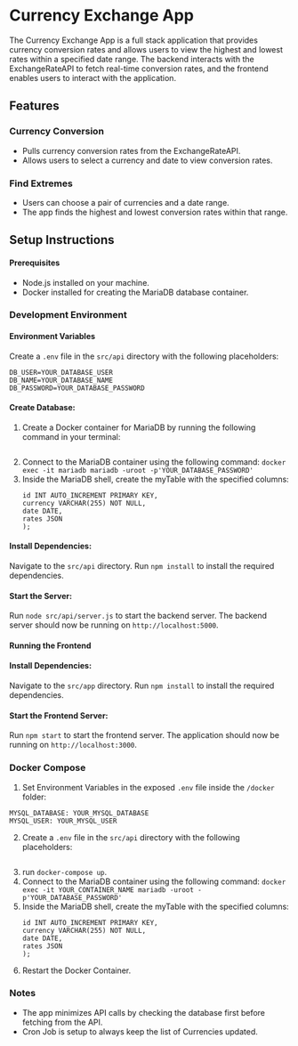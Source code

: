 # Currency Exchange App

The Currency Exchange App is a full stack application that provides currency conversion rates and allows users to view the highest and lowest rates within a specified date range. The backend interacts with the ExchangeRateAPI to fetch real-time conversion rates, and the frontend enables users to interact with the application.

## Features

### Currency Conversion
- Pulls currency conversion rates from the ExchangeRateAPI.
- Allows users to select a currency and date to view conversion rates.

### Find Extremes
- Users can choose a pair of currencies and a date range.
- The app finds the highest and lowest conversion rates within that range.

## Setup Instructions

#### Prerequisites
- Node.js installed on your machine.
- Docker installed for creating the MariaDB database container.

### Development Environment

#### Environment Variables
Create a `.env` file in the `src/api` directory with the following placeholders:
```ER_API_KEY=YOUR_EXCHANGE_RATE_API_KEY
DB_USER=YOUR_DATABASE_USER
DB_NAME=YOUR_DATABASE_NAME
DB_PASSWORD=YOUR_DATABASE_PASSWORD
```

#### Create Database:
1. Create a Docker container for MariaDB by running the following command in your terminal:
    ```docker run --name mariadb -e MYSQL_ROOT_PASSWORD=YOUR_DATABASE_PASSWORD -e MYSQL_DATABASE=YOUR_DATABASE_NAME -e MYSQL_USER=YOUR_DATABASE_USER -p 3306:3306 -d mariadb
    ```
2. Connect to the MariaDB container using the following command:
    `docker exec -it mariadb mariadb -uroot -p'YOUR_DATABASE_PASSWORD'`
3. Inside the MariaDB shell, create the myTable with the specified columns:
    ```CREATE TABLE myTable (
    id INT AUTO_INCREMENT PRIMARY KEY,
    currency VARCHAR(255) NOT NULL,
    date DATE,
    rates JSON
    );
    ```

#### Install Dependencies:
Navigate to the `src/api` directory. Run `npm install` to install the required dependencies.

#### Start the Server:
Run `node src/api/server.js` to start the backend server. The backend server should now be running on `http://localhost:5000`.

#### Running the Frontend

#### Install Dependencies:
Navigate to the `src/app` directory. Run `npm install` to install the required dependencies.

#### Start the Frontend Server:
Run `npm start` to start the frontend server. The application should now be running on `http://localhost:3000`.

### Docker Compose

1. Set Environment Variables in the exposed `.env` file inside the `/docker` folder: 
```MYSQL_ROOT_PASSWORD: YOUR_MYSQL_PASSWORD
MYSQL_DATABASE: YOUR_MYSQL_DATABASE
MYSQL_USER: YOUR_MYSQL_USER
```
2. Create a `.env` file in the `src/api` directory with the following placeholders:
```ER_API_KEY=YOUR_EXCHANGE_RATE_API_KEY
```

3. run ```docker-compose up```.
4. Connect to the MariaDB container using the following command:
    ```docker exec -it YOUR_CONTAINER_NAME mariadb -uroot -p'YOUR_DATABASE_PASSWORD'```
5. Inside the MariaDB shell, create the myTable with the specified columns:
    ```CREATE TABLE myTable (
    id INT AUTO_INCREMENT PRIMARY KEY,
    currency VARCHAR(255) NOT NULL,
    date DATE,
    rates JSON
    );
    ```
6. Restart the Docker Container.


### Notes
- The app minimizes API calls by checking the database first before fetching from the API.
- Cron Job is setup to always keep the list of Currencies updated.
